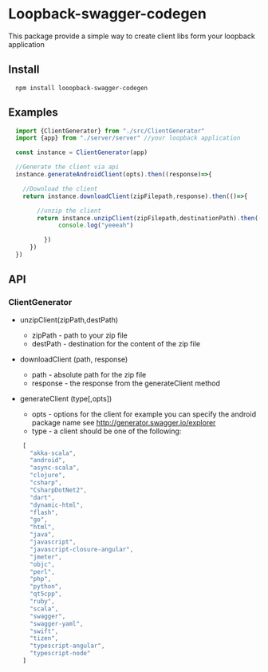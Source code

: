 # Loopback-swagger-codegen
This package provide a simple way to create client libs form your loopback application

## Install   
```
  npm install looopback-swagger-codegen
```

## Examples  

```javascript
  import {ClientGenerator} from "./src/ClientGenerator"
  import {app} from "./server/server" //your loopback application

  const instance = ClientGenerator(app)

  //Generate the client via api
  instance.generateAndroidClient(opts).then((response)=>{

    //Download the client
    return instance.downloadClient(zipFilepath,response).then(()=>{

        //unzip the client
        return instance.unzipClient(zipFilepath,destinationPath).then(()=>{
              console.log("yeeeah")

          })
      })
  })


```


## API
### ClientGenerator

* unzipClient(zipPath,destPath)
  * zipPath - path to your zip file
  * destPath - destination for the content of the zip file

* downloadClient (path, response)
  * path - absolute path for the zip file
  * response - the response from the generateClient method

* generateClient (type[,opts])
  * opts - options for the client for example you can specify the android package name see http://generator.swagger.io/explorer   
  * type - a client should be one of the following:
```javascript
    [
      "akka-scala",
      "android",
      "async-scala",
      "clojure",
      "csharp",
      "CsharpDotNet2",
      "dart",
      "dynamic-html",
      "flash",
      "go",
      "html",
      "java",
      "javascript",
      "javascript-closure-angular",
      "jmeter",
      "objc",
      "perl",
      "php",
      "python",
      "qt5cpp",
      "ruby",
      "scala",
      "swagger",
      "swagger-yaml",
      "swift",
      "tizen",
      "typescript-angular",
      "typescript-node"
    ]
```
